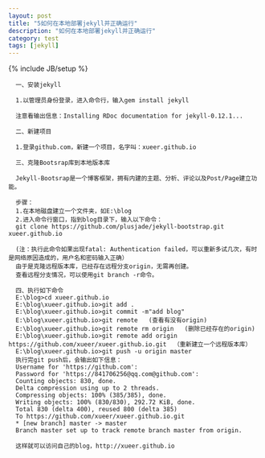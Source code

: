 ```yaml
---
layout: post
title: "5如何在本地部署jekyll并正确运行"
description: "如何在本地部署jekyll并正确运行"
category: test
tags: [jekyll]
---
```

{% include JB/setup %}
      
	  一、安装jekyll
	  
	  1.以管理员身份登录，进入命令行，输入gem install jekyll
	  
	  注意看输出信息：Installing RDoc documentation for jekyll-0.12.1...

      二、新建项目
	     
	  1.登录github.com，新建一个项目，名字叫：xueer.github.io
	  
	  三、克隆Bootsrap库到本地版本库
	  
      Jekyll-Bootsrap是一个博客框架，拥有内建的主题、分析、评论以及Post/Page建立功能。
	  
	  步骤：
	  1.在本地磁盘建立一个文件夹，如E:\blog
	  2.进入命令行窗口，指到blog目录下，输入以下命令：
      git clone https://github.com/plusjade/jekyll-bootstrap.git xueer.github.io   
	  
	  (注：执行此命令如果出现fatal: Authentication failed，可以重新多试几次，有时是网络原因造成的，用户名和密码输入正确）
      由于是克隆远程版本库，已经存在远程分支origin，无需再创建。
      查看远程分支情况，可以使用git branch -r命令。
	  
	  四、执行如下命令
	  E:\blog>cd xueer.github.io
      E:\blog\xueer.github.io>git add .   
      E:\blog\xueer.github.io>git commit -m"add blog"   
      E:\blog\xueer.github.io>git remote   (查看有没有origin)
      E:\blog\xueer.github.io>git remote rm origin   (删除已经存在的origin)
      E:\blog\xueer.github.io>git remote add origin https://github.com/xueer/xueer.github.io.git  （重新建立一个远程版本库）
      E:\blog\xueer.github.io>git push -u origin master   
      执行完git push后，会输出如下信息：
	  Username for 'https://github.com':
      Password for 'https://841706256@qq.com@github.com':
	  Counting objects: 830, done.
      Delta compression using up to 2 threads.
      Compressing objects: 100% (385/385), done.
      Writing objects: 100% (830/830), 292.72 KiB, done.
      Total 830 (delta 400), reused 800 (delta 385)
      To https://github.com/xueer/xueer.github.io.git
      * [new branch] master -> master
      Branch master set up to track remote branch master from origin.
	  
	  这样就可以访问自己的blog，http://xueer.github.io
	  
	 

    


